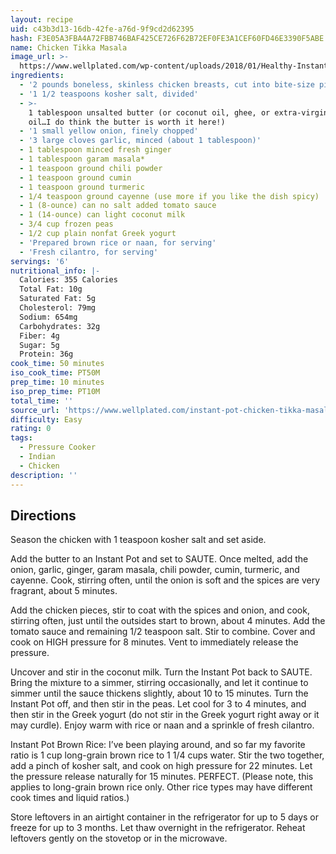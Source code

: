 ```yaml
---
layout: recipe
uid: c43b3d13-16db-42fe-a76d-9f9cd2d62395
hash: F3E05A3FBA4A72FBB746BAF425CE726F62B72EF0FE3A1CEF60FD46E3390F5ABE
name: Chicken Tikka Masala
image_url: >-
  https://www.wellplated.com/wp-content/uploads/2018/01/Healthy-Instant-Pot-Chicken-Tikka-Masala-500x553@2x.jpg
ingredients:
  - '2 pounds boneless, skinless chicken breasts, cut into bite-size pieces'
  - '1 1/2 teaspoons kosher salt, divided'
  - >-
    1 tablespoon unsalted butter (or coconut oil, ghee, or extra-virgin olive
    oil…I do think the butter is worth it here!)
  - '1 small yellow onion, finely chopped'
  - '3 large cloves garlic, minced (about 1 tablespoon)'
  - 1 tablespoon minced fresh ginger
  - 1 tablespoon garam masala*
  - 1 teaspoon ground chili powder
  - 1 teaspoon ground cumin
  - 1 teaspoon ground turmeric
  - 1/4 teaspoon ground cayenne (use more if you like the dish spicy)
  - 1 (8-ounce) can no salt added tomato sauce
  - 1 (14-ounce) can light coconut milk
  - 3/4 cup frozen peas
  - 1/2 cup plain nonfat Greek yogurt
  - 'Prepared brown rice or naan, for serving'
  - 'Fresh cilantro, for serving'
servings: '6'
nutritional_info: |-
  Calories: 355 Calories
  Total Fat: 10g
  Saturated Fat: 5g
  Cholesterol: 79mg
  Sodium: 654mg
  Carbohydrates: 32g
  Fiber: 4g
  Sugar: 5g
  Protein: 36g
cook_time: 50 minutes
iso_cook_time: PT50M
prep_time: 10 minutes
iso_prep_time: PT10M
total_time: ''
source_url: 'https://www.wellplated.com/instant-pot-chicken-tikka-masala/'
difficulty: Easy
rating: 0
tags:
  - Pressure Cooker
  - Indian
  - Chicken
description: ''
---
```

## Directions

Season the chicken with 1 teaspoon kosher salt and set aside.

Add the butter to an Instant Pot and set to SAUTE. Once melted, add the onion, garlic, ginger, garam masala, chili powder, cumin, turmeric, and cayenne. Cook, stirring often, until the onion is soft and the spices are very fragrant, about 5 minutes.

Add the chicken pieces, stir to coat with the spices and onion, and cook, stirring often, just until the outsides start to brown, about 4 minutes. Add the tomato sauce and remaining 1/2 teaspoon salt. Stir to combine. Cover and cook on HIGH pressure for 8 minutes. Vent to immediately release the pressure.

Uncover and stir in the coconut milk. Turn the Instant Pot back to SAUTE. Bring the mixture to a simmer, stirring occasionally, and let it continue to simmer until the sauce thickens slightly, about 10 to 15 minutes. Turn the Instant Pot off, and then stir in the peas. Let cool for 3 to 4 minutes, and then stir in the Greek yogurt (do not stir in the Greek yogurt right away or it may curdle). Enjoy warm with rice or naan and a sprinkle of fresh cilantro.

Instant Pot Brown Rice: I’ve been playing around, and so far my favorite ratio is 1 cup long-grain brown rice to 1 1/4 cups water. Stir the two together, add a pinch of kosher salt, and cook on high pressure for 22 minutes. Let the pressure release naturally for 15 minutes. PERFECT. (Please note, this applies to long-grain brown rice only. Other rice types may have different cook times and liquid ratios.)

Store leftovers in an airtight container in the refrigerator for up to 5 days or freeze for up to 3 months. Let thaw overnight in the refrigerator. Reheat leftovers gently on the stovetop or in the microwave.

